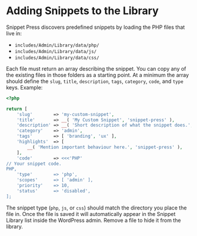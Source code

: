 ﻿# Adding Snippets to the Library

Snippet Press discovers predefined snippets by loading the PHP files that live in:

- `includes/Admin/Library/data/php/`
- `includes/Admin/Library/data/js/`
- `includes/Admin/Library/data/css/`

Each file must return an array describing the snippet. You can copy any of the existing
files in those folders as a starting point. At a minimum the array should define the
`slug`, `title`, `description`, `tags`, `category`, `code`, and `type` keys. Example:

```php
<?php

return [
    'slug'        => 'my-custom-snippet',
    'title'       => __( 'My Custom Snippet', 'snippet-press' ),
    'description' => __( 'Short description of what the snippet does.', 'snippet-press' ),
    'category'    => 'admin',
    'tags'        => [ 'branding', 'ux' ],
    'highlights'  => [
        __( 'Mention important behaviour here.', 'snippet-press' ),
    ],
    'code'        => <<<'PHP'
// Your snippet code.
PHP,
    'type'        => 'php',
    'scopes'      => [ 'admin' ],
    'priority'    => 10,
    'status'      => 'disabled',
];
```

The snippet type (`php`, `js`, or `css`) should match the directory you place the file in.
Once the file is saved it will automatically appear in the Snippet Library list inside
the WordPress admin. Remove a file to hide it from the library.

